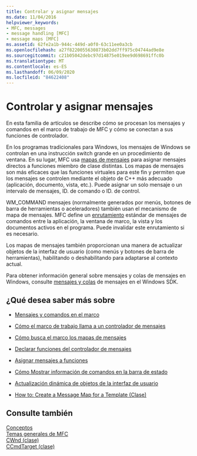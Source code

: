 ```yaml
---
title: Controlar y asignar mensajes
ms.date: 11/04/2016
helpviewer_keywords:
- MFC, messages
- message handling [MFC]
- message maps [MFC]
ms.assetid: 62fe2a1b-944c-449d-a0f0-63c11ee0a3cb
ms.openlocfilehash: a27f8220055630873b02dd7ff975c04744ad9e8e
ms.sourcegitcommit: c21b05042debc97d14875e019ee9d698691ffc0b
ms.translationtype: MT
ms.contentlocale: es-ES
ms.lasthandoff: 06/09/2020
ms.locfileid: "84622408"
---
```

# <a name="message-handling-and-mapping"></a>Controlar y asignar mensajes

En esta familia de artículos se describe cómo se procesan los mensajes y comandos en el marco de trabajo de MFC y cómo se conectan a sus funciones de controlador.

En los programas tradicionales para Windows, los mensajes de Windows se controlan en una instrucción switch grande en un procedimiento de ventana. En su lugar, MFC usa [mapas de mensajes](message-categories.md) para asignar mensajes directos a funciones miembro de clase distintas. Los mapas de mensajes son más eficaces que las funciones virtuales para este fin y permiten que los mensajes se controlen mediante el objeto de C++ más adecuado (aplicación, documento, vista, etc.). Puede asignar un solo mensaje o un intervalo de mensajes, ID. de comando o ID. de control.

WM_COMMAND mensajes (normalmente generados por menús, botones de barra de herramientas o aceleradores) también usan el mecanismo de mapa de mensajes. MFC define un [enrutamiento](command-routing.md) estándar de mensajes de comandos entre la aplicación, la ventana de marco, la vista y los documentos activos en el programa. Puede invalidar este enrutamiento si es necesario.

Los mapas de mensajes también proporcionan una manera de actualizar objetos de la interfaz de usuario (como menús y botones de barra de herramientas), habilitando o deshabilitando para adaptarse al contexto actual.

Para obtener información general sobre mensajes y colas de mensajes en Windows, consulte [mensajes y colas](/windows/win32/winmsg/messages-and-message-queues) de mensajes en el Windows SDK.

## <a name="what-do-you-want-to-know-more-about"></a>¿Qué desea saber más sobre

- [Mensajes y comandos en el marco](messages-and-commands-in-the-framework.md)

- [Cómo el marco de trabajo llama a un controlador de mensajes](how-the-framework-calls-a-handler.md)

- [Cómo busca el marco los mapas de mensajes](how-the-framework-searches-message-maps.md)

- [Declarar funciones del controlador de mensajes](declaring-message-handler-functions.md)

- [Asignar mensajes a funciones](reference/mapping-messages-to-functions.md)

- [Cómo Mostrar información de comandos en la barra de estado](how-to-display-command-information-in-the-status-bar.md)

- [Actualización dinámica de objetos de la interfaz de usuario](how-to-update-user-interface-objects.md)

- [How to: Create a Message Map for a Template (Clase)](how-to-create-a-message-map-for-a-template-class.md)

## <a name="see-also"></a>Consulte también

[Conceptos](mfc-concepts.md)<br/>
[Temas generales de MFC](general-mfc-topics.md)<br/>
[CWnd (clase)](reference/cwnd-class.md)<br/>
[CCmdTarget (clase)](reference/ccmdtarget-class.md)
